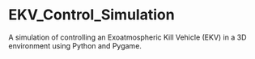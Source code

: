 # EKV_Control_Simulation
A simulation of controlling an Exoatmospheric Kill Vehicle (EKV) in a 3D environment using Python and Pygame.
